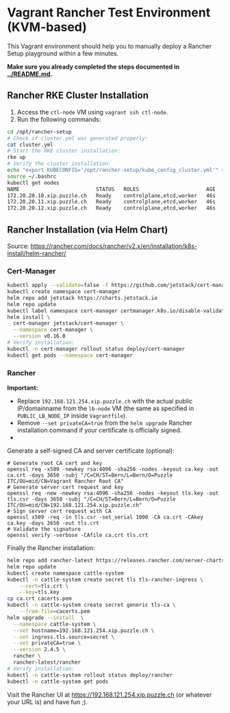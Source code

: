 # Vagrant Rancher Test Environment (KVM-based)
This Vagrant environment should help you to manually deploy a Rancher Setup playground within a few minutes. 

**Make sure you already completed the steps documented in [../README.md](../README.md).**

## Rancher RKE Cluster Installation
1. Access the `ctl-node` VM using `vagrant ssh ctl-node`.
2. Run the following commands:
```bash
cd /opt/rancher-setup
# Check if cluster.yml was generated properly:
cat cluster.yml
# Start the RKE cluster installation:
rke up
# Verify the cluster installation:
echo "export KUBECONFIG='/opt/rancher-setup/kube_config_cluster.yml'" >> /home/vagrant/.bashrc
source ~/.bashrc
kubectl get nodes
NAME                         STATUS   ROLES                      AGE   VERSION
172.20.20.10.xip.puzzle.ch   Ready    controlplane,etcd,worker   46s   v1.17.9
172.20.20.11.xip.puzzle.ch   Ready    controlplane,etcd,worker   46s   v1.17.9
172.20.20.12.xip.puzzle.ch   Ready    controlplane,etcd,worker   46s   v1.17.9
```

## Rancher Installation (via Helm Chart)
Source: https://rancher.com/docs/rancher/v2.x/en/installation/k8s-install/helm-rancher/

### Cert-Manager
```bash
kubectl apply --validate=false -f https://github.com/jetstack/cert-manager/releases/download/v0.16.0/cert-manager.crds.yaml
kubectl create namespace cert-manager
helm repo add jetstack https://charts.jetstack.io
helm repo update
kubectl label namespace cert-manager certmanager.k8s.io/disable-validation=true
helm install \
  cert-manager jetstack/cert-manager \
  --namespace cert-manager \
  --version v0.16.0
# Verify installation:
kubectl -n cert-manager rollout status deploy/cert-manager
kubectl get pods --namespace cert-manager
```

### Rancher
**Important:** 
- Replace `192.168.121.254.xip.puzzle.ch` with the actual public IP/domainname from the `lb-node` VM (the same as specified in `PUBLIC_LB_NODE_IP` inside `Vagrantfile`).
- Remove `--set privateCA=true` from the `helm upgrade` Rancher installation command if your certificate is officially signed.
- 

Generate a self-signed CA and server certificate (optional):
```
# Generate root CA cert and key
openssl req -x509 -newkey rsa:4096 -sha256 -nodes -keyout ca.key -out ca.crt -days 3650 -subj "/C=CH/ST=Bern/L=Bern/O=Puzzle ITC/OU=mid/CN=Vagrant Rancher Root CA"
# Generate server cert request and key
openssl req -new -newkey rsa:4096 -sha256 -nodes -keyout tls.key -out tls.csr -days 3650 -subj "/C=CH/ST=Bern/L=Bern/O=Puzzle ITC/OU=mid/CN=192.168.121.254.xip.puzzle.ch"
# Sign server cert request with CA
openssl x509 -req -in tls.csr -set_serial 1000 -CA ca.crt -CAkey ca.key -days 3650 -out tls.crt
# Validate the signature
openssl verify -verbose -CAfile ca.crt tls.crt
```

Finally the Rancher installation:

```bash
helm repo add rancher-latest https://releases.rancher.com/server-charts/latest
helm repo update
kubectl create namespace cattle-system
kubectl -n cattle-system create secret tls tls-rancher-ingress \
    --cert=tls.crt \
    --key=tls.key
cp ca.crt cacerts.pem
kubectl -n cattle-system create secret generic tls-ca \
    --from-file=cacerts.pem
helm upgrade --install  \
  --namespace cattle-system \
  --set hostname=192.168.121.254.xip.puzzle.ch \
  --set ingress.tls.source=secret \
  --set privateCA=true \
  --version 2.4.5 \
  rancher \
  rancher-latest/rancher
# Verify installation:
kubectl -n cattle-system rollout status deploy/rancher
kubectl -n cattle-system get pods
```

Visit the Rancher UI at https://192.168.121.254.xip.puzzle.ch (or whatever your URL is) and have fun ;).
